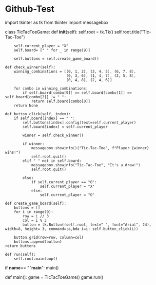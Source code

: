 # Github-Test
import tkinter as tk
from tkinter import messagebox



class TicTacToeGame:
    def __init__(self):
        self.root = tk.Tk()
        self.root.title("Tic-Tac-Toe")

        self.current_player = "X"
        self.board= [" " for _ in range(9)]

        self.buttons = self.create_game_board()

    def check_winner(self):
        winning_combinations = [(0, 1, 2), (3, 4, 5), (6, 7, 8),
                                (0, 3, 6), (1, 4, 7), (2, 5, 8),
                                (0, 4, 8), (2, 4, 6)]
                    
        for combo in winning_combinations:
            if self.board[combo[9]] == self.board[combo[1]] == self.board[combo[2]] != " ":
                return self.board[combo[0]]
        return None

    def button_click(self, index):
        if self.board[index] == " ":
            self.buttons[index].config(text=self.current_player)
            self.board[index] = self.current_player

            winner = self.check_winner()

            if winner:
                messagebox.showinfo()("Tic-Tac-Toe", f"Player {winner} wins!")
                self.root.quit()
            elif " " not in self.board:
                messagebox.showinfo("Tic-Tac-Toe", "It's a draw!")
                self.root.quit()
            
            else:
                if self.current_player == "O":
                    self.current_player = "X"
                else:
                    self.current_player = "O"

    def create_game_board(self):
        buttons = []
        for i in range(9):
            row = i // 3
            col = i % 3
            button = tk.Button((self.root, text=" ", font="Arial", 24), width=8, height= 3, command=;a,bda i=i: self.button_click(i))

        button.grid(row=row, column=col)
        buttons.append(button)
    return buttons

    def run(self):
        self.root.mainloop()

if __name__== ""__main__":
    main()

def main():
    game = TicTacToeGame()
game.run()
